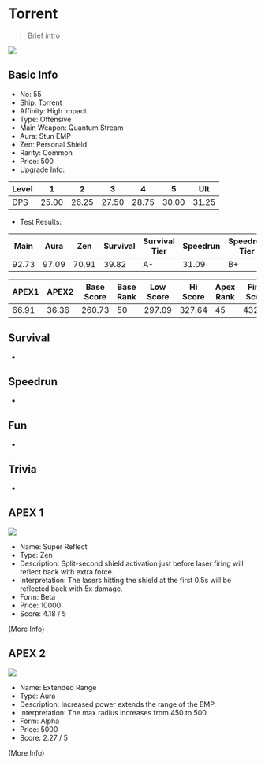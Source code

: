 # Torrent

> Brief intro

<img src="/ships/ship_55.png" style={{zoom:1}}/>

## Basic Info

- No: 55
- Ship: Torrent
- Affinity: High Impact
- Type: Offensive
- Main Weapon: Quantum Stream
- Aura: Stun EMP
- Zen: Personal Shield
- Rarity: Common
- Price: 500
- Upgrade Info: 

| Level | 1 | 2 | 3 | 4 | 5 | Ult |
|--|--|--|--|--|--|--|
| DPS | 25.00 | 26.25 | 27.50 | 28.75 | 30.00 | 31.25 |

- Test Results: 

| Main | Aura | Zen | Survival | Survival Tier | Speedrun | Speedrun Tier | Fun | Fun Tier |
|--|--|--|--|--|--|--|--|--|
| 92.73 | 97.09 | 70.91 | 39.82 | A- | 31.09 | B+ | 33.82 | B |

| APEX1 | APEX2 | Base Score | Base Rank | Low Score | Hi Score | Apex Rank | Final Score | FinalRank |
|--|--|--|--|--|--|--|--|--|
| 66.91 | 36.36 | 260.73 | 50 | 297.09 | 327.64 | 45 | 432.36 | 41 |

## Survival

-

## Speedrun

-

## Fun

-

## Trivia

-

## APEX 1

<img src="/ships/ship_55_apex_1.png" style={{zoom:1}}/>

- Name: Super Reflect
- Type: Zen
- Description: Split-second shield activation just before laser firing will reflect back with extra force.
- Interpretation: The lasers hitting the shield at the first 0.5s will be reflected back with 5x damage.
- Form: Beta
- Price: 10000
- Score: 4.18 / 5

(More Info)

## APEX 2

<img src="/ships/ship_55_apex_2.png" style={{zoom:1}}/>

- Name: Extended Range
- Type: Aura
- Description: Increased power extends the range of the EMP.
- Interpretation: The max radius increases from 450 to 500.
- Form: Alpha
- Price: 5000
- Score: 2.27 / 5

(More Info)
